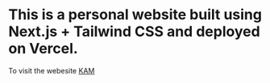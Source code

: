 # This is a personal website built using Next.js + Tailwind CSS and deployed on Vercel.






To visit the webesite [KAM](https://kamweb.ga)
